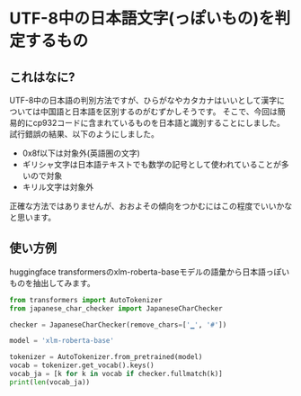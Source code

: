 # UTF-8中の日本語文字(っぽいもの)を判定するもの

## これはなに?

UTF-8中の日本語の判別方法ですが、ひらがなやカタカナはいいとして漢字については中国語と日本語を区別するのがむずかしそうです。
そこで、今回は簡易的にcp932コードに含まれているものを日本語と識別することにしました。
試行錯誤の結果、以下のようにしました。

- 0x8f以下は対象外(英語圏の文字)
- ギリシャ文字は日本語テキストでも数学の記号として使われていることが多いので対象
- キリル文字は対象外

正確な方法ではありませんが、おおよその傾向をつかむにはこの程度でいいかなと思います。

## 使い方例

huggingface transformersのxlm-roberta-baseモデルの語彙から日本語っぽいものを抽出してみます。

```python
from transformers import AutoTokenizer
from japanese_char_checker import JapaneseCharChecker

checker = JapaneseCharChecker(remove_chars=['▁', '#'])

model = 'xlm-roberta-base'

tokenizer = AutoTokenizer.from_pretrained(model)
vocab = tokenizer.get_vocab().keys()
vocab_ja = [k for k in vocab if checker.fullmatch(k)]
print(len(vocab_ja))
```
